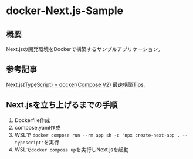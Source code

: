 # docker-Next.js-Sample

## 概要
Next.jsの開発環境をDockerで構築するサンプルアプリケーション。

## 参考記事
[Next.js(TypeScript) × docker(Compose V2) 最速構築Tips.](https://qiita.com/Keichan_15/items/4fc605895fef2a33b629)

## Next.jsを立ち上げるまでの手順
1. Dockerfile作成
2. compose.yaml作成
3. WSLで `docker compose run --rm app sh -c 'npx create-next-app . --typescript'`を実行
4. WSLで`docker compose up`を実行しNext.jsを起動
